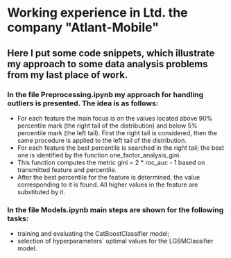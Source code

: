 # Working experience in Ltd. the company "Atlant-Mobile"
## Here I put some code snippets, which illustrate my approach to some data analysis problems from my last place of work.
### In the file Preprocessing.ipynb my approach for handling outliers is presented. The idea is as follows:
- For each feature the main focus is on the values located above 90% percentile mark (the right tail of the distribution) and below 5% percentile mark (the left tail). First the right tail is considered, then the same procedure is applied to the left tail of the distribution.
- For each feature the best percentile is searched in the right tail; the best one is identified by the function one_factor_analysis_gini.
- This function computes the metric gini = 2 * roc_auc - 1 based on transmitted feature and percentile.
- After the best percentile for the feature is determined, the value corresponding to it is found. All higher values in the feature are substituted by it. 
### In the file Models.ipynb main steps are shown for the following tasks: 
* training and evaluating the CatBoostClassifier model;
* selection of hyperparameters` optimal values for the LGBMClassifier model.
